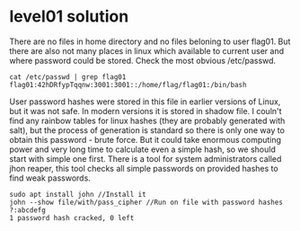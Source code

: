 # level01 solution
There are no files in home directory and no files beloning to user flag01. But there are also not many places in linux which available to current user and where password could be stored. Check the most obvious /etc/passwd.

    cat /etc/passwd | grep flag01
    flag01:42hDRfypTqqnw:3001:3001::/home/flag/flag01:/bin/bash

User password hashes were stored in this file in earlier versions of Linux, but it was not safe. In modern versions it is stored in shadow file. I couln't find any rainbow tables for linux hashes (they are probably generated with salt), but the process of generation is standard so there is only one way to obtain this password - brute force. But it could take enormous computing power and very long time to calculate even a simple hash, so we should start with simple one first. There is a tool for system administrators called jhon reaper, this tool checks all simple passwords on provided hashes to find weak passwords.

    sudo apt install john //Install it
    john --show file/with/pass_cipher //Run on file with password hashes
    ?:abcdefg
    1 password hash cracked, 0 left

